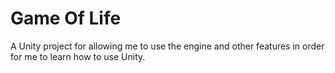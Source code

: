 # Game Of Life
A Unity project for allowing me to use the engine and other features in order for me to learn how to use Unity.